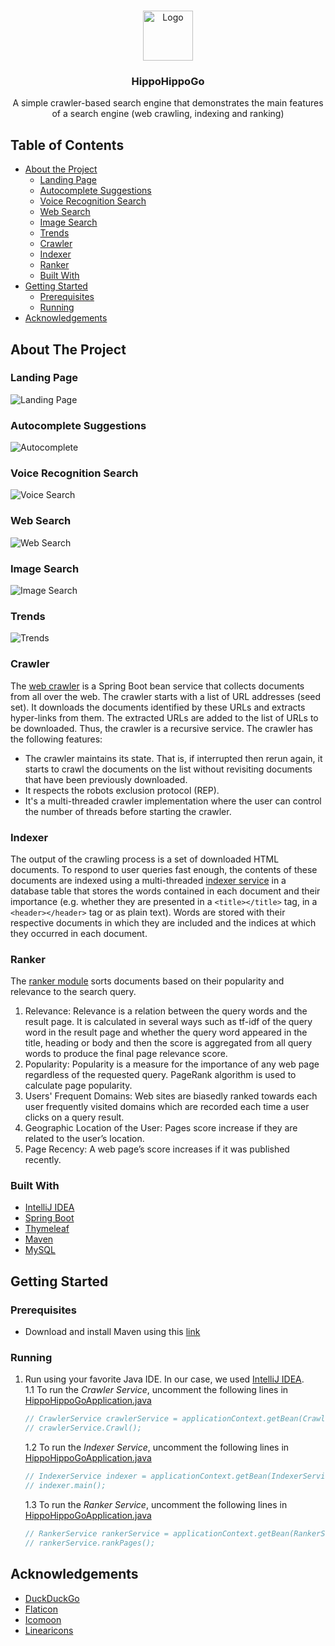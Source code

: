 <br />
<p align="center">
  <a href="https://github.com/naderabdalghani/hippohippogo-search-engine">
    <img src="src/main/resources/static/assets/hippohippogo_logo.png" alt="Logo" width="80" height="80">
  </a>

  <h3 align="center">HippoHippoGo</h3>

  <p align="center">
    A simple crawler-based search engine that demonstrates the main features of a search engine (web crawling, indexing and ranking)
  </p>
</p>

## Table of Contents

* [About the Project](#about-the-project)
  * [Landing Page](#landing-page)
  * [Autocomplete Suggestions](#autocomplete-suggestions)
  * [Voice Recognition Search](#voice-recognition-search)
  * [Web Search](#web-search)
  * [Image Search](#image-search)
  * [Trends](#trends)
  * [Crawler](#crawler)
  * [Indexer](#indexer)
  * [Ranker](#ranker)
  * [Built With](#built-with)
* [Getting Started](#getting-started)
  * [Prerequisites](#prerequisites)
  * [Running](#running)
* [Acknowledgements](#acknowledgements)

## About The Project

### Landing Page

![Landing Page][landing-page]

### Autocomplete Suggestions

![Autocomplete][autocomplete]

### Voice Recognition Search

![Voice Search][voice-search]

### Web Search

![Web Search][web-search]

### Image Search

![Image Search][image-search]

### Trends

![Trends][trends]

### Crawler

The [web crawler](src/main/java/com/project/hippohippogo/services/CrawlerService.java) is a Spring Boot bean service that collects documents from all over the web. The crawler starts with a list of URL addresses (seed set). It downloads the documents identified by these URLs and extracts hyper-links from them. The extracted URLs are added to the list of URLs to be downloaded. Thus, the crawler is a recursive service.
The crawler has the following features:

* The crawler maintains its state. That is, if interrupted then rerun again, it starts to crawl the documents on the list without revisiting documents that have been previously downloaded.
* It respects the robots exclusion protocol (REP).
* It's a multi-threaded crawler implementation where the user can control the number of threads before starting the crawler.

### Indexer

The output of the crawling process is a set of downloaded HTML documents. To respond to user queries fast enough, the contents of these documents are indexed using a multi-threaded [indexer service](src/main/java/com/project/hippohippogo/services/IndexerService.java) in a database table that stores the words contained in each document and their importance (e.g. whether they are presented in a `<title></title>` tag, in a `<header></header>` tag or as plain text). Words are stored with their respective documents in which they are included and the indices at which they occurred in each document.

### Ranker

The [ranker module](src/main/java/com/project/hippohippogo/services/RankerService.java) sorts documents based on their popularity and relevance to the search query.

1. Relevance:
Relevance is a relation between the query words and the result page. It is calculated in several ways such as tf-idf of the query word in the result page and whether the query word appeared in the title, heading or body and then the score is aggregated from all query words to produce the final page relevance score.
2. Popularity:
Popularity is a measure for the importance of any web page regardless of the requested query. PageRank algorithm is used to calculate page popularity.
3. Users' Frequent Domains: Web sites are biasedly ranked towards each user frequently visited domains which are recorded each time a user clicks on a query result.
4. Geographic Location of the User: Pages score increase if they are related to the user’s location.
5. Page Recency: A web page’s score increases if it was published recently.

### Built With

* [IntelliJ IDEA](https://www.jetbrains.com/idea/)
* [Spring Boot](https://spring.io/projects/spring-boot)
* [Thymeleaf](https://www.thymeleaf.org/)
* [Maven](https://maven.apache.org/)
* [MySQL](https://www.mysql.com/)

## Getting Started

### Prerequisites

* Download and install Maven using this [link](https://maven.apache.org/download.cgi)

### Running

1. Run using your favorite Java IDE. In our case, we used [IntelliJ IDEA](https://www.jetbrains.com/idea/).  
1.1 To run the _Crawler Service_, uncomment the following lines in [HippoHippoGoApplication.java](src/main/java/com/project/hippohippogo/HippoHippoGoApplication.java)

	```java
	// CrawlerService crawlerService = applicationContext.getBean(CrawlerService.class);
	// crawlerService.Crawl();
	```

	1.2 To run the _Indexer Service_, uncomment the following lines in [HippoHippoGoApplication.java](src/main/java/com/project/hippohippogo/HippoHippoGoApplication.java)

	```java
	// IndexerService indexer = applicationContext.getBean(IndexerService.class);
	// indexer.main();
	```

	1.3 To run the _Ranker Service_, uncomment the following lines in [HippoHippoGoApplication.java](src/main/java/com/project/hippohippogo/HippoHippoGoApplication.java)

	```java
	// RankerService rankerService = applicationContext.getBean(RankerService.class);
	// rankerService.rankPages();
	```

## Acknowledgements

* [DuckDuckGo](https://duckduckgo.com/)
* [Flaticon](https://www.flaticon.com/)
* [Icomoon](https://icomoon.io/)
* [Linearicons](https://linearicons.com/free)

[landing-page]: src/main/resources/static/assets/landing_page.png
[autocomplete]: src/main/resources/static/assets/autocomplete.gif
[voice-search]: src/main/resources/static/assets/voice_search.gif
[web-search]: src/main/resources/static/assets/web_search.gif
[image-search]: src/main/resources/static/assets/image_search.png
[trends]: src/main/resources/static/assets/trends.gif

